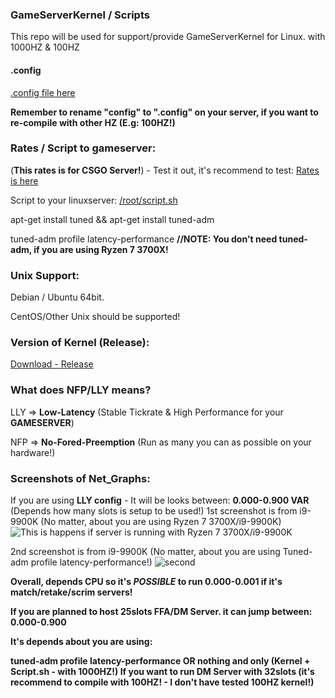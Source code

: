 ### GameServerKernel / Scripts
This repo will be used for support/provide GameServerKernel for Linux. with 1000HZ &amp; 100HZ

#### .config
[.config file here](https://raw.githubusercontent.com/MikkelDK/GameServerKernel/master/config)

**Remember to rename "config" to ".config" on your server, if you want to re-compile with other HZ (E.g: 100HZ!)**

### Rates / Script to gameserver:
(**This rates is for CSGO Server!**) - Test it out, it's recommend to test:
[Rates is here](https://raw.githubusercontent.com/MikkelDK/GameServerKernel/master/rates.cfg)

Script to your linuxserver:
[/root/script.sh](https://raw.githubusercontent.com/MikkelDK/GameServerKernel/master/script.sh)

apt-get install tuned && apt-get install tuned-adm 

tuned-adm profile latency-performance **//NOTE: You don't need tuned-adm, if you are using Ryzen 7 3700X!**

### Unix Support:
Debian / Ubuntu 64bit.

CentOS/Other Unix should be supported!

### Version of Kernel (Release):
[Download - Release](https://github.com/MikkelDK/GameServerKernel/releases/download/3.0-1000hz/Kernelv3.zip)

### What does NFP/LLY means?
LLY => **Low-Latency** (Stable Tickrate & High Performance for your **GAMESERVER**)

NFP => **No-Fored-Preemption** (Run as many you can as possible on your hardware!)

### Screenshots of Net_Graphs:
If you are using **LLY config** - It will be looks between: **0.000-0.900 VAR** (Depends how many slots is setup to be used!)
1st screenshot is from i9-9900K (No matter, about you are using Ryzen 7 3700X/i9-9900K)
![This is happens if server is running with Ryzen 7 3700X/i9-9900K](https://i.gyazo.com/c1d31dcfad0f616b7c66df09693a94c7.jpg)

2nd screenshot is from i9-9900K (No matter, about you are using Tuned-adm profile latency-performance!)
![second](https://i.gyazo.com/e615db5f3b73c14e6ed16d42cee96e1b.jpg)

**Overall, depends CPU so it's _POSSIBLE_ to run 0.000-0.001 if it's match/retake/scrim servers!**

**If you are planned to host 25slots FFA/DM Server. it can jump between: 0.000-0.900**

**It's depends about you are using:**

**tuned-adm profile latency-performance OR nothing and only (Kernel + Script.sh - with 1000HZ!)
If you want to run DM Server with 32slots (it's recommend to compile with 100HZ! - I don't have tested 100HZ kernel!)**
